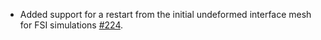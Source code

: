 - Added support for a restart from the initial undeformed interface mesh for FSI simulations [#224](https://github.com/precice/openfoam-adapter/pull/224).
